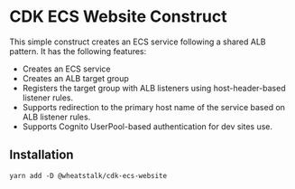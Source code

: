 # CDK ECS Website Construct

This simple construct creates an ECS service following a shared ALB pattern. It has the following features:

- Creates an ECS service
- Creates an ALB target group
- Registers the target group with ALB listeners using host-header-based listener rules.
- Supports redirection to the primary host name of the service based on ALB listener rules.
- Supports Cognito UserPool-based authentication for dev sites use.

## Installation

```
yarn add -D @wheatstalk/cdk-ecs-website
```